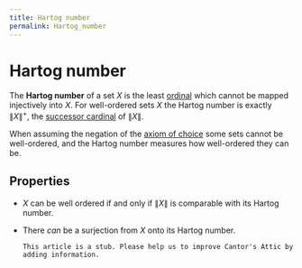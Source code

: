 ```yaml
---
title: Hartog number
permalink: Hartog_number
---
```

# Hartog number











The **Hartog number** of a set $X$ is the least
[ordinal](Ordinal "Ordinal")
which cannot be mapped injectively into $X$. For well-ordered sets $X$
the Hartog number is exactly $\|X\|^+$, the [successor
cardinal](Cardinal#Successor_cardinals "Cardinal")
of $\|X\|$.

When assuming the negation of the
<a href="Axiom_of_Choice" class="mw-redirect" title="Axiom of Choice">axiom of choice</a>
some sets cannot be well-ordered, and the Hartog number measures how
well-ordered they can be.

## Properties

-   $X$ can be well ordered if and only if $\|X\|$ is comparable with
    its Hartog number.
-   There *can* be a surjection from $X$ onto its Hartog number.

  

        This article is a stub. Please help us to improve Cantor's Attic by adding information.



